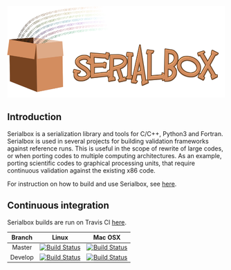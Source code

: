 <a href="https://mbianco.github.io/serialbox2"><img src="docs/logo/logo.png" width="559" height="212" border="0" alt="Serialbox2 documentation" /></a> 

## Introduction
Serialbox is a serialization library and tools for C/C++, Python3 and Fortran. Serialbox is used in several projects for building validation frameworks against reference runs. This is useful in the scope of rewrite of large codes, or when porting codes to multiple computing architectures. As an example, porting scientific codes to graphical processing units, that require continuous validation against the existing x86 code.

For instruction on how to build and use Serialbox, see [here](https://mbianco.github.io/serialbox2).

## Continuous integration  <a id="continuous-integration"></a>

Serialbox builds are run on Travis CI [here](https://travis-ci.org/mbianco/serialbox2).

|  Branch |                                                     Linux                                                                 |                                                   Mac OSX                                                               |
|:-------:|:-------------------------------------------------------------------------------------------------------------------------:|:-------------------------------------------------------------------------------------------------------------------------:|
| Master   | [![Build Status](https://travis-ci.org/eth-cscs/serialbox2.svg?branch=master)](https://travis-ci.org/eth-cscs/serialbox2) | [![Build Status](https://travis-ci.org/eth-cscs/serialbox2.svg?branch=master)](https://travis-ci.org/eth-cscs/serialbox2) |
| Develop | [![Build Status](https://travis-ci.org/eth-cscs/serialbox2.svg?branch=develop)](https://travis-ci.org/eth-cscs/serialbox2) | [![Build Status](https://travis-ci.org/eth-cscs/serialbox2.svg?branch=develop)](https://travis-ci.org/eth-cscs/serialbox2) |
